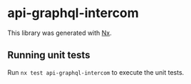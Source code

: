 # api-graphql-intercom

This library was generated with [Nx](https://nx.dev).

## Running unit tests

Run `nx test api-graphql-intercom` to execute the unit tests.
